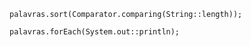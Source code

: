 
```
palavras.sort(Comparator.comparing(String::length));
```

```
palavras.forEach(System.out::println);
```

